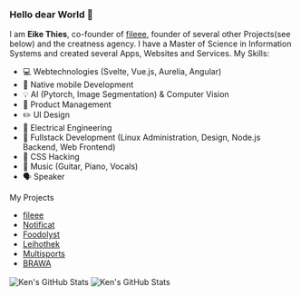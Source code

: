 ### Hello dear World 👋


I am **Eike Thies**, co-founder of [fileee](https://fileee.com), founder of several other Projects(see below) and the creatness agency. I have a Master of Science in Information Systems and created several Apps, Websites and Services. My Skills:

- 💻 Webtechnologies (Svelte, Vue.js, Aurelia, Angular)
- 📱 Native mobile Development
- 💡 AI (Pytorch, Image Segmentation) & Computer Vision
- 🎉 Product Management
- ✏️ UI Design
- 🔌 Electrical Engineering
- 🔧 Fullstack Development (Linux Administration, Design, Node.js Backend, Web Frontend)
- 🎇 CSS Hacking
- 🎸 Music (Guitar, Piano, Vocals)
- 🗣️ Speaker

My Projects
- [fileee](https://fileee.com)
- [Notificat](https://notific.at)
- [Foodolyst](https://app.foodolyst.creatness.studio)
- [Leihothek](https://leihothek.de)
- [Multisports](https://multisports.creatness.studio)
- [BRAWA](https://github.com/eikaramba/brawa-app)


<img align="center" src="https://github-readme-stats.vercel.app/api?username=eikaramba&show_icons=true&line_height=27&count_private=true&title_color=ffffff&text_color=c9cacc&icon_color=14B8A6&bg_color=1F2937" alt="Ken's GitHub Stats"/>
<img align="center" src="https://github-readme-stats.vercel.app/api/top-langs/?username=eikaramba&hide=html&title_color=ffffff&text_color=ffffff&icon_color=2bbc8a&bg_color=1F2937&layout=compact" alt="Ken's GitHub Stats"/>
